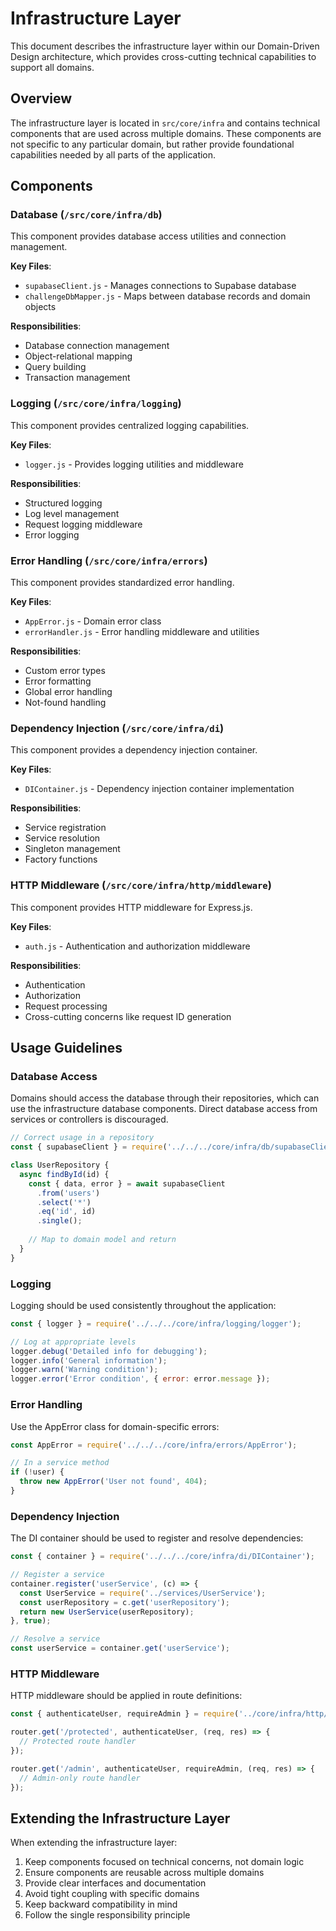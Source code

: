# Infrastructure Layer

This document describes the infrastructure layer within our Domain-Driven Design architecture, which provides cross-cutting technical capabilities to support all domains.

## Overview

The infrastructure layer is located in `src/core/infra` and contains technical components that are used across multiple domains. These components are not specific to any particular domain, but rather provide foundational capabilities needed by all parts of the application.

## Components

### Database (`/src/core/infra/db`)

This component provides database access utilities and connection management.

**Key Files**:
- `supabaseClient.js` - Manages connections to Supabase database
- `challengeDbMapper.js` - Maps between database records and domain objects

**Responsibilities**:
- Database connection management
- Object-relational mapping
- Query building
- Transaction management

### Logging (`/src/core/infra/logging`)

This component provides centralized logging capabilities.

**Key Files**:
- `logger.js` - Provides logging utilities and middleware

**Responsibilities**:
- Structured logging
- Log level management
- Request logging middleware
- Error logging

### Error Handling (`/src/core/infra/errors`)

This component provides standardized error handling.

**Key Files**:
- `AppError.js` - Domain error class
- `errorHandler.js` - Error handling middleware and utilities

**Responsibilities**:
- Custom error types
- Error formatting
- Global error handling
- Not-found handling

### Dependency Injection (`/src/core/infra/di`)

This component provides a dependency injection container.

**Key Files**:
- `DIContainer.js` - Dependency injection container implementation

**Responsibilities**:
- Service registration
- Service resolution
- Singleton management
- Factory functions

### HTTP Middleware (`/src/core/infra/http/middleware`)

This component provides HTTP middleware for Express.js.

**Key Files**:
- `auth.js` - Authentication and authorization middleware

**Responsibilities**:
- Authentication
- Authorization
- Request processing
- Cross-cutting concerns like request ID generation

## Usage Guidelines

### Database Access

Domains should access the database through their repositories, which can use the infrastructure database components. Direct database access from services or controllers is discouraged.

```javascript
// Correct usage in a repository
const { supabaseClient } = require('../../../core/infra/db/supabaseClient');

class UserRepository {
  async findById(id) {
    const { data, error } = await supabaseClient
      .from('users')
      .select('*')
      .eq('id', id)
      .single();
    
    // Map to domain model and return
  }
}
```

### Logging

Logging should be used consistently throughout the application:

```javascript
const { logger } = require('../../../core/infra/logging/logger');

// Log at appropriate levels
logger.debug('Detailed info for debugging');
logger.info('General information');
logger.warn('Warning condition');
logger.error('Error condition', { error: error.message });
```

### Error Handling

Use the AppError class for domain-specific errors:

```javascript
const AppError = require('../../../core/infra/errors/AppError');

// In a service method
if (!user) {
  throw new AppError('User not found', 404);
}
```

### Dependency Injection

The DI container should be used to register and resolve dependencies:

```javascript
const { container } = require('../../../core/infra/di/DIContainer');

// Register a service
container.register('userService', (c) => {
  const UserService = require('../services/UserService');
  const userRepository = c.get('userRepository');
  return new UserService(userRepository);
}, true);

// Resolve a service
const userService = container.get('userService');
```

### HTTP Middleware

HTTP middleware should be applied in route definitions:

```javascript
const { authenticateUser, requireAdmin } = require('../core/infra/http/middleware/auth');

router.get('/protected', authenticateUser, (req, res) => {
  // Protected route handler
});

router.get('/admin', authenticateUser, requireAdmin, (req, res) => {
  // Admin-only route handler
});
```

## Extending the Infrastructure Layer

When extending the infrastructure layer:

1. Keep components focused on technical concerns, not domain logic
2. Ensure components are reusable across multiple domains
3. Provide clear interfaces and documentation
4. Avoid tight coupling with specific domains
5. Keep backward compatibility in mind
6. Follow the single responsibility principle 